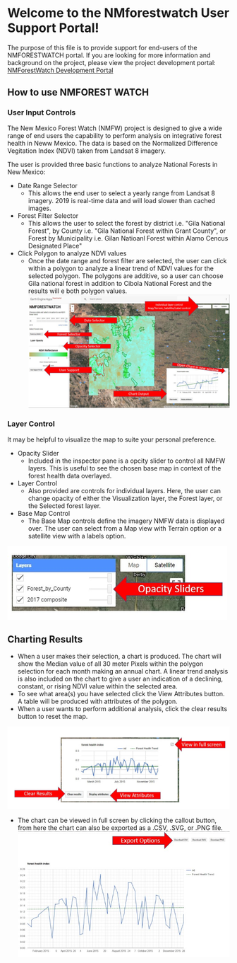 # Welcome to the NMforestwatch User Support Portal!

The purpose of this file is to provide support for end-users of the NMFORESTWATCH portal. If you are looking for more information and background on the project, please view the project development portal: [NMForestWatch Development Portal](https://seanoneill505.github.io/NMforestwatch/DEVELOPMENT.html) 

## How to use NMFOREST WATCH
### User Input Controls
The New Mexico Forest Watch (NMFW) project is designed to give a wide range of end users the capability to perform analysis on integrative forest health in Neww Mexico.  The data is based on the Normalized Difference Vegitation Index (NDVI) taken from Landsat 8 imagery. 

The user is provided three basic functions to analyze National Forests in New Mexico:
* Date Range Selector
  * This allows the end user to select a yearly range from Landsat 8 imagery.  2019 is real-time data and will load slower than cached images. 
* Forest Filter Selector
  * This allows the user to select the forest by district i.e. "Gila National Forest",  by County i.e. "Gila National Forest within Grant County", or Forest by Municipality i.e. Gilan Natioanl Forest within Alamo Cencus Designated Place"
* Click Polygon to analyze NDVI values
  * Once the date range and forest filter are selected, the user can click within a polygon to analyze a linear trend of NDVI values for the selected polygon.  The polygons are additive, so a user can choose Gila national forest in addition to Cibola National Forest and the results will e both polygon values. 
  ![NMFW_View_tutorial](images/NMFW_overallview2.jpg)
 ### Layer Control
It may be helpful to visualize the map to suite your personal preference.  
 * Opacity Slider 
   * Included in the inspector pane is a opcity slider to control all NMFW layers.  This is useful to see the chosen base map in context of the forest health data overlayed.   
 * Layer Control
   * Also provided are controls for individual layers.  Here, the user can change opacity of either the Visualization layer, the Forest layer, or the Selected forest layer.  
* Base Map Control
  * The Base Map controls define the imagery NMFW data is displayed over.  The user can select from a Map view with Terrain option or a satellite view with a labels option. 


![NMFW_Layers](images/layer_control.jpg)
## Charting Results
* When a user makes their selection, a chart is produced.  The chart will show the Median value of all 30 meter Pixels within the polygon selection for each month making an annual chart.  A linear trend analysis is also included on the chart to give a user an indication of a declining, constant, or rising NDVI value within the selected area. 
* To see what area(s) you have selected click the View Attributes button.  A table will be produced with attributes of the polygon. 
* When a user wants to perform additional analysis, click the clear results button to reset the map. 

![NMFW_Char3](images/Charting3.jpg)
* The chart can be viewed in full screen by clicking the callout button, from here the chart can also be exported as a .CSV, .SVG, or .PNG file. 
![NMFW_Chart4](images/Charting4.jpg)

